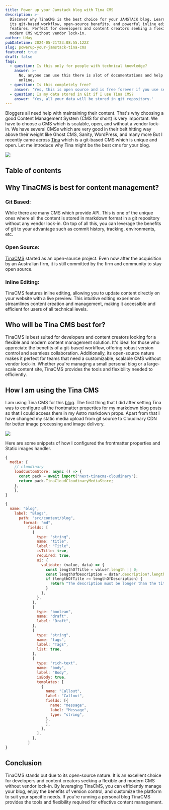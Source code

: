 ```yaml
---
title: Power up your Jamstack blog with Tina CMS
description: >-
  Discover why TinaCMS is the best choice for your JAMSTACK blog. Learn about
  its git-based workflow, open-source benefits, and powerful inline editing
  features. Perfect for developers and content creators seeking a flexible,
  modern CMS without vendor lock-in.
author: Uday
pubDatetime: 2024-05-21T23:08:55.122Z
slug: powerup-your-jamstack-tina-cms
featured: true
draft: false
faqs:
  - question: Is this only for people with technical knowledge?
    answer: >-
      No, anyone can use this there is alot of documentations and help available
      online.
  - question: Is this completely free?
    answer: 'Yes, this is open source and is free forever if you use self hosting.'
  - question: Is my data stored in Git if I use Tina CMS?
    answer: 'Yes, all your data will be stored in git repository.'
---
```


Bloggers all need help with maintaining their content. That's why choosing a good Content Management System (CMS for short) is very important. We have to choose a CMS which is scalable, open, and without a vendor lock-in. We have several CMSs which are very good in their belt hitting way above their weight like Ghost CMS, Sanity, WordPress, and many more But I recently came across [Tina](https://tina.io "Tina") which is a git-based CMS which is unique and open. Let me introduce why Tina might be the best cms for your blog.

![](https://res.cloudinary.com/dmqn4aaos/image/upload/v1717634469/blog/Screenshot_2024-06-05_at_8.40.56_PM_dmnzpt.avif)

## Table of contents

## Why TinaCMS is best for content management?

### Git Based:

While there are many CMS which provide API. This is one of the unique ones where all the content is stored in markdown format in a git repository without any vendor lock-in. On top of all this, you can leverage the benefits of git to your advantage such as commit history, tracking, environments, etc.

### Open Source:

[TinaCMS](https://github.com/tinacms/tinacms "TinaCMS") started as an open-source project. Even now after the acquisition by an Australian firm, it is still committed by the firm and community to stay open source.

### Inline Editing:

TinaCMS features inline editing, allowing you to update content directly on your website with a live preview. This intuitive editing experience streamlines content creation and management, making it accessible and efficient for users of all technical levels.

## Who will be Tina CMS best for?

TinaCMS is best suited for developers and content creators looking for a flexible and modern content management solution. It's ideal for those who appreciate the benefits of a git-based workflow, offering robust version control and seamless collaboration. Additionally, its open-source nature makes it perfect for teams that need a customizable, scalable CMS without vendor lock-in. Whether you're managing a small personal blog or a large-scale content site, TinaCMS provides the tools and flexibility needed to efficiently.

## How I am using the Tina CMS

I am using Tina CMS for this [blog](https://udaysamsani.com "blog"). The first thing that I did after setting Tina was to configure all the frontmatter properties for my markdown blog posts so that I could access them in my Astro markdown props. Apart from that I have changed my static media upload from git source to Cloudinary CDN for better image processing and image delivery.

![](https://res.cloudinary.com/dmqn4aaos/image/upload/v1717634399/blog/Screenshot_2024-06-05_at_8.38.38_PM_xedkdw.avif)

Here are some snippets of how I configured the frontmatter properties and Static images handler.

```javascript
{
  media: {
    // cloudinary  
    loadCustomStore: async () => {
      const pack = await import("next-tinacms-cloudinary");
      return pack.TinaCloudCloudinaryMediaStore;
    },  
	},
}
```

```javascript
{
  name: "blog",
    label: "Blogs",
      path: "src/content/blog",
        format: "md",
          fields: [
            {
              type: "string",
              name: "title",
              label: "Title",
              isTitle: true,
              required: true,
              ui: {
                validate: (value, data) => {
                  const lengthOfTitle = value?.length || 0;
                  const lengthOfDescription = data?.description?.length || 0;
                  if (lengthOfTitle >= lengthOfDescription) {
                    return "The description must be longer than the title";
                  }
                },
              },
            },
            {
              type: "boolean",
              name: "draft",
              label: "Draft",
            },
            {
              type: "string",
              name: "tags",
              label: "Tags",
              list: true,
            },
            {
              type: "rich-text",
              name: "body",
              label: "Body",
              isBody: true,
              templates: [
                {
                  name: "Callout",
                  label: "Callout",
                  fields: [{
                    name: "message",
                    label: "Message",
                    type: "string",
                  },
                  ],
                },
              ],
            },
          ]
}
```

## Conclusion

TinaCMS stands out due to its open-source nature. It is an excellent choice for developers and content creators seeking a flexible and modern CMS without vendor lock-in. By leveraging TinaCMS, you can efficiently manage your blog, enjoy the benefits of version control, and customize the platform to suit your specific needs. If you're running a personal blog TinaCMS provides the tools and flexibility required for effective content management.
